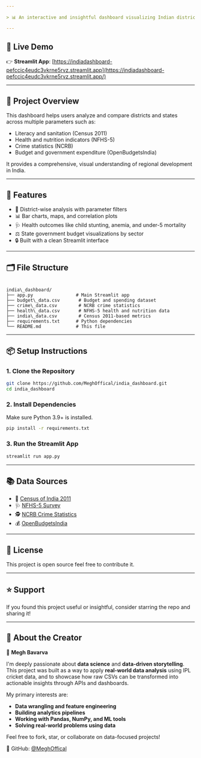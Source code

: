 ```yaml
---
 
> 📊 An interactive and insightful dashboard visualizing Indian district-level data from Census 2011, NFHS-5, NCRB Crime Reports, and OpenBudgetsIndia.

---
```


## 🚀 Live Demo

👉 **Streamlit App**: [https://indiadashboard-pefccic4eudc3vkrne5rvz.streamlit.app](https://indiadashboard-pefccic4eudc3vkrne5rvz.streamlit.app/)

---

## 📌 Project Overview

This dashboard helps users analyze and compare districts and states across multiple parameters such as:
- Literacy and sanitation (Census 2011)
- Health and nutrition indicators (NFHS-5)
- Crime statistics (NCRB)
- Budget and government expenditure (OpenBudgetsIndia)

It provides a comprehensive, visual understanding of regional development in India.

---

## 🧩 Features

- 📍 District-wise analysis with parameter filters
- 📊 Bar charts, maps, and correlation plots
- 🩺 Health outcomes like child stunting, anemia, and under-5 mortality
- ⚖️ State government budget visualizations by sector
- 🔒 Built with a clean Streamlit interface

---

## 🗂️ File Structure

```

india\_dashboard/
├── app.py                # Main Streamlit app
├── budget\_data.csv       # Budget and spending dataset
├── crime\_data.csv        # NCRB crime statistics
├── health\_data.csv       # NFHS-5 health and nutrition data
├── india\_data.csv        # Census 2011-based metrics
├── requirements.txt      # Python dependencies
└── README.md             # This file

````

---

## 📦 Setup Instructions

### 1. Clone the Repository

```bash
git clone https://github.com/MeghOffical/india_dashboard.git
cd india_dashboard
````

### 2. Install Dependencies

Make sure Python 3.9+ is installed.

```bash
pip install -r requirements.txt
```

### 3. Run the Streamlit App

```bash
streamlit run app.py
```

---

## 📚 Data Sources

* 📌 [Census of India 2011](https://censusindia.gov.in)
* 🩺 [NFHS-5 Survey](http://rchiips.org/nfhs/)
* 🕵️ [NCRB Crime Statistics](https://ncrb.gov.in/)
* 💰 [OpenBudgetsIndia](https://openbudgetsindia.org)

---

## 📝 License

This project is open source feel free to contribute it.

---

## ⭐ Support

If you found this project useful or insightful, consider starring the repo and sharing it!

---

## 🙋 About the Creator

👤 **Megh Bavarva**  

I'm deeply passionate about **data science** and **data-driven storytelling**.  
This project was built as a way to apply **real-world data analysis** using IPL cricket data, and to showcase how raw CSVs can be transformed into actionable insights through APIs and dashboards.  

My primary interests are:
- **Data wrangling and feature engineering**
- **Building analytics pipelines**
- **Working with Pandas, NumPy, and ML tools**
- **Solving real-world problems using data**

Feel free to fork, star, or collaborate on data-focused projects!

🔗 GitHub: [@MeghOffical](https://github.com/MeghOffical)

````
